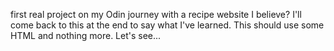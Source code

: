 first real project on my Odin journey with a recipe website I believe?
I'll come back to this at the end to say what I've learned.
This should use some HTML and nothing more. 
Let's see...